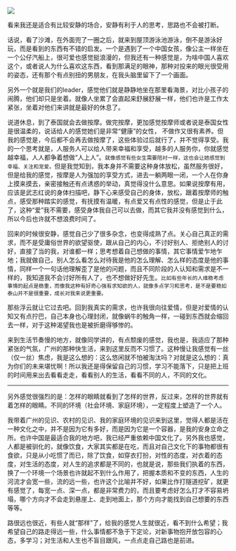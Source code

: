 ![](http://upload-images.jianshu.io/upload_images/3317226-c7cdad9d3616946c.png?imageMogr2/auto-orient/strip%7CimageView2/2/w/1240)

看来我还是适合有比较安静的场合，安静有利于人的思考，思路也不会被打断。

话说，看了沙滩，在外面兜了一圈之后，就来到屋顶游泳池游泳，倒不是游泳好玩，而是看到的东西有不错的启发。一个是遇到了一个中国女孩，像公主一样坐在一个公仔汽船上，很可爱也感觉挺浪漫的，但我还有一种感觉是，为啥中国人喜欢这个，或者说人为什么喜欢这东西，看到那满足的眼神，那种对投来的眼光很受用的姿态，还有那个有点别扭的男朋友，在我头脑里留下了一个画面。

另外一个就是我们的leader，感觉他们就是静静地坐在那里看海景，对比小孩子的闹腾，他们却只是坐着。就像人坐累了会直起来舒展舒展一样，他们也许是工作太紧张，坐着对他们来讲就是最好的休息了。

说道休息，到了泰国就会去做按摩。做完按摩，更加感觉按摩师或者说是泰国女性是很温柔的，说话给人的感觉她们是非常“健康”的女性， 不做作又很有素养。但我的感觉是，今后都不会再去做按摩了，这些体验过后就行了，并不觉得享受。我的一个思考就是，人服务人可以给人带来幸福和享受，越多的人服务你，你就感觉越幸福，人人都争着想做“人上人”。`就像感觉有些女生需要陪衬一样，这也会让她感觉到幸福、关注和宠爱。`但是我觉知到，我本身并不需要这种身体放松，虽然服务很好，但是给我的感觉，按摩是人为强加的享受方式，进去一躺两眼一闭，一个人在你身上摸来摸去，亲密接触还有点诱惑的举动，真觉得没什么意思。如果说按摩有用，应该是武志红说的身体扫描吧，静下心来感受自己的身体，放松，跟着按摩师的触点，感受那种踏实的感觉，有抚摸有温暖，有点爱又有点性的感觉，但是止于此了，这种“爱”我不需要，感受身体我自己可以去做，而其它我并没有感觉到什么，所以今后也许就不想浪费时间了。

回来的时候很安静，感觉自己少了很多杂念，也变得成熟了点。关心自己真正的需求，而不是受庸俗世界的欲望驱使，跟从自己的内心，不讨好别人、拒绝别人的讨好，直接了当的我，对谁都一样；思考想着自己想做的事情，其它事情爱乍地乍地；我就做自己，别人怎么看怎么对待我是他的怎么理解、怎么样的态度是他的事情，同样一个一句话他理解歪了是他的问题，而且不同阶段的人认知和需求是不一样的，我知道我不会讨好所有人了，也不想做好好先生。`比如有些年长的人维稳考虑事情的起点是稳重，而像我这种有好奇心强有求知欲的人，就像多点学习和思考，是不是要稳如泰山并不是很重要，成长对我来说更重要。`

那些浮云就让它过去吧。回到我真实的需求，也许我很向往爱情，但是对爱情的认知又有点拧巴，自己本身也心理封闭，就像蜗牛的触角一样，一碰到东西就会缩回去一样，对于这种渴望我也是被折磨得够惨的。

来到生活节奏慢的地方，就像同学讲的，有点颓废的感觉，我也是，我适应了那种紧张的气氛，广州的那种快生活，来到这里反而不习惯了。这种慢让我感觉有一丝（仅一丝）焦虑，我是这么想的：这么悠闲就不怕被淘汰吗？对就是这么想的：真为你们的未来堪忧啊！所以我还是得保留自己的习惯，学习不能落下，只是把上班的时间用来出去看看走走，看看别人的生活，看看不同的人，不同的文化。

----
另外感觉很强烈的是：怎样的眼睛就看到了怎样的世界，反过来，怎样的世界就有着怎样的眼睛。不同的环境（社会环境、家庭环境），一定程度上塑造了一个人。

我带着广州的见识、农村的见识、我的家庭环境的见识来到这里，觉得人都是活在一种文化之中，并不是因为它有多好，而是因为它是一个容器，是我的安身立命之所。也许中国是最适合我的地方吧，我已经严重依赖中国文化了。另外我也感觉，人都是被驯化的，就像饮食，大家其实都是在吃，而且对自己文化下的事物都很有食欲，只是从小吃惯了而已，除了饮食，如穿衣打扮，对性的态度，对衣着的态度，对生活的态度，对人生的追求都是不同的，也就是说，那些我们执着的东西，换了一个环境一个场景也许就起不到什么作用了，把握本质和不变的东西，人生的河流才会宽一些，流的远一些，也许这个比喻并不好，如果比作打隧道挖矿，就更有感觉了，每宽一点、深一点，都是非常费力的，而且要考虑好怎么打才不容易坍塌，哪个方向才不会走到悬崖上、走到地面上，那个方向才能找到自己想要的东西等等。

路很远也很近，有些人就“那样”了，给我的感觉人生就很近，看不到什么希望；我希望自己的路走得远一些，什么事情都不急于下定论，对新事物抱开放包容的心态，多学习；对生活和人生也不盲目跟风，一点点走自己路也是前进。
